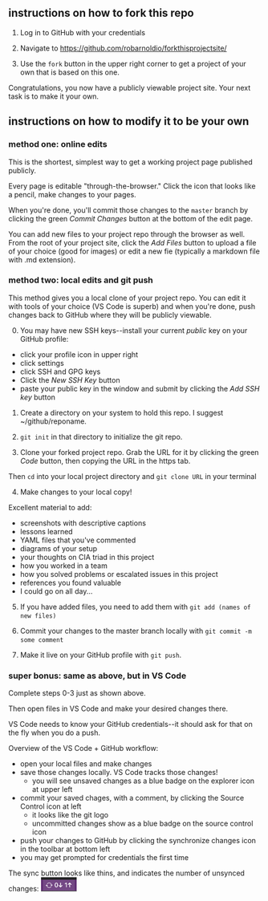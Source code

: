 ## instructions on how to fork this repo

1. Log in to GitHub with your credentials

2. Navigate to https://github.com/robarnoldio/forkthisprojectsite/

3. Use the `fork` button in the upper right corner to get a project of your own that is based on this one.

Congratulations, you now have a publicly viewable project site. Your next task is to make it your own.

## instructions on how to modify it to be your own

### method one: online edits

This is the shortest, simplest way to get a working project page published publicly.

Every page is editable "through-the-browser." Click the icon that looks like a pencil, make changes to your pages.

When you're done, you'll commit those changes to the `master` branch by clicking the green *Commit Changes* button at the bottom of the edit page.

You can add new files to your project repo through the browser as well. From the root of your project site, click the *Add Files* button to upload a file of your choice (good for images) or edit a new fie (typically a markdown file with .md extension).

### method two: local edits and git push

This method gives you a local clone of your project repo. You can edit it with tools of your choice (VS Code is superb) and when you're done, push changes back to GitHub where they will be publicly viewable.

0. You may have new SSH keys--install your current *public* key on your GitHub profile:
 - click your profile icon in upper right
 - click settings
 - click SSH and GPG keys
 - Click the *New SSH Key* button
 - paste your public key in the window and submit by clicking the *Add SSH key* button

1. Create a directory on your system to hold this repo. I suggest ~/github/reponame.

2. `git init` in that directory to initialize the git repo.

3. Clone your forked project repo. Grab the URL for it by clicking the green *Code* button, then copying the URL in the https tab.

Then `cd` into your local project directory and `git clone URL` in your terminal

4. Make changes to your local copy!

Excellent material to add:
 - screenshots with descriptive captions
 - lessons learned
 - YAML files that you've commented
 - diagrams of your setup
 - your thoughts on CIA triad in this project
 - how you worked in a team
 - how you solved problems or escalated issues in this project
 - references you found valuable
 - I could go on all day...

5. If you have added files, you need to add them with `git add (names of new files)`

6. Commit your changes to the master branch locally with `git commit -m some comment`

7. Make it live on your GitHub profile with `git push`.

### super bonus: same as above, but in VS Code

Complete steps 0-3 just as shown above.

Then open files in VS Code and make your desired changes there.

VS Code needs to know your GitHub credentials--it should ask for that on the fly when you do a push.

Overview of the VS Code + GitHub workflow:

 - open your local files and make changes
 - save those changes locally. VS Code tracks those changes!
   - you will see unsaved changes as a blue badge on the explorer icon at upper left
 - commit your saved chages, with a comment, by clicking the Source Control icon at left
   - it looks like the git logo
   - uncommitted changes show as a blue badge on the source control icon
 - push your changes to GitHub by clicking the synchronize changes icon in the toolbar at bottom left
 - you may get prompted for credentials the first time

The sync button looks like thins, and indicates the number of unsynced changes:
!["sync button"](/images/sync.png "sync button")